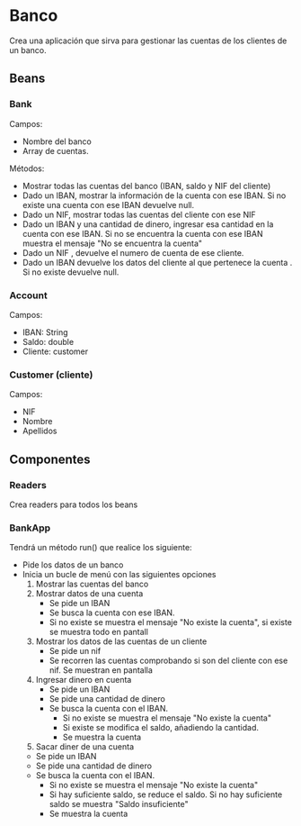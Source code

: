 # Banco 

Crea una aplicación que sirva para gestionar las cuentas de los clientes de un banco. 

## Beans

### Bank

Campos:
- Nombre del banco
- Array de cuentas.

Métodos:
- Mostrar todas las cuentas del banco (IBAN, saldo y NIF del cliente)
- Dado un IBAN, mostrar la información de la cuenta con ese IBAN. Si no existe una cuenta con ese IBAN devuelve null.
- Dado un NIF, mostrar todas las cuentas del cliente con ese NIF 
- Dado un IBAN y una cantidad de dinero, ingresar esa cantidad en la cuenta con ese IBAN. Si no se encuentra la cuenta con ese IBAN muestra el mensaje "No se encuentra la cuenta"
- Dado un NIF , devuelve el numero de cuenta de ese cliente.
- Dado un IBAN devuelve los datos del cliente al que pertenece la cuenta . Si no existe devuelve null.


### Account

Campos:
- IBAN: String
- Saldo: double
- Cliente: customer

### Customer (cliente)

Campos:
- NIF
- Nombre
- Apellidos

## Componentes

### Readers

Crea readers para todos los beans

### BankApp

Tendrá un método run() que realice los siguiente:
- Pide los datos de un banco
- Inicia un bucle de menú con las siguientes opciones
  1. Mostrar las cuentas del banco
  2. Mostrar datos de una cuenta
     - Se pide un IBAN
     - Se busca la cuenta con ese IBAN.
     - Si no existe se muestra el mensaje "No existe la cuenta", si existe se muestra todo en pantall
  3. Mostrar los datos de las cuentas de un cliente
     - Se pide un nif
     - Se recorren las cuentas comprobando si son del cliente con ese nif. Se muestran en pantalla
  4. Ingresar dinero en cuenta
     - Se pide un IBAN
     - Se pide una cantidad de dinero
     - Se busca la cuenta con el IBAN. 
       - Si no existe se muestra el mensaje "No existe la cuenta"
       - Si existe se modifica el saldo, añadiendo la cantidad. 
       - Se muestra la cuenta
  5. Sacar diner de una cuenta
    - Se pide un IBAN
    - Se pide una cantidad de dinero
    - Se busca la cuenta con el IBAN.
        - Si no existe se muestra el mensaje "No existe la cuenta"
        - Si hay suficiente saldo, se reduce el saldo. Si no hay suficiente saldo se muestra "Saldo insuficiente"
        - Se muestra la cuenta

